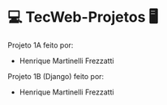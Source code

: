 # :computer: TecWeb-Projetos :desktop_computer:

Projeto 1A feito por:
- Henrique Martinelli Frezzatti

Projeto 1B (Django) feito por:
- Henrique Martinelli Frezzatti
